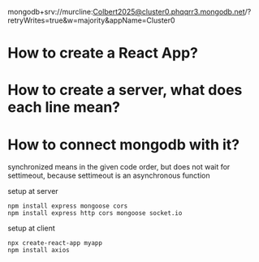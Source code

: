 mongodb+srv://murcline:Colbert2025@cluster0.phqqrr3.mongodb.net/?retryWrites=true&w=majority&appName=Cluster0


# How to create a React App?

# How to create a server, what does each line mean?

# How to connect mongodb with it?


synchronized means in the given code order, but does not wait for settimeout, because settimeout is an asynchronous function



setup at server
```
npm install express mongoose cors
npm install express http cors mongoose socket.io

```


setup at client

```
npx create-react-app myapp
npm install axios
```